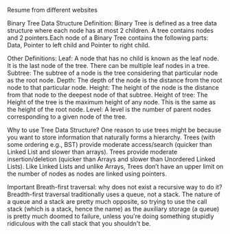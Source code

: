 Resume from different websites

Binary Tree Data Structure Definition:
Binary Tree is defined as a tree data structure where each node has at most 2 children. A tree contains nodes and 2 pointers.Each node of a Binary Tree contains the following parts: Data, Pointer to left child and Pointer to right child.

Other Definitions:
Leaf: A node that has no child is known as the leaf node. It is the last node of the tree. There can be multiple leaf nodes in a tree.
Subtree: The subtree of a node is the tree considering that particular node as the root node.
Depth: The depth of the node is the distance from the root node to that particular node.
Height: The height of the node is the distance from that node to the deepest node of that subtree.
Height of tree: The Height of the tree is the maximum height of any node. This is the same as the height of the root node.
Level: A level is the number of parent nodes corresponding to a given node of the tree.

Why to use Tree Data Structure? 
One reason to use trees might be because you want to store information that naturally forms a hierarchy.
Trees (with some ordering e.g., BST) provide moderate access/search (quicker than Linked List and slower than arrays). 
Trees provide moderate insertion/deletion (quicker than Arrays and slower than Unordered Linked Lists). 
Like Linked Lists and unlike Arrays, Trees don’t have an upper limit on the number of nodes as nodes are linked using pointers.


Important Breath-first traversal: why does not exist a recursive way to do it?
Breadth-first traversal traditionally uses a queue, not a stack. The nature of a queue and a stack are pretty much opposite, so trying to use the call stack (which is a stack, hence the name) as the auxiliary storage (a queue) is pretty much doomed to failure, unless you're doing something stupidly ridiculous with the call stack that you shouldn't be.